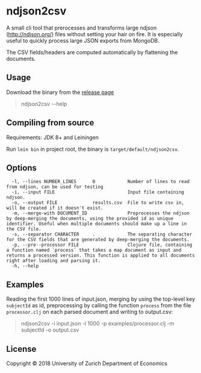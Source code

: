 # ndjson2csv

A small cli tool that prerocesses and transforms large ndjson (http://ndjson.org/) files without setting your hair on fire. It is especially useful to quickly process large JSON exports from MongoDB.

The CSV fields/headers are computed automatically by flattening the documents.

## Usage

Download the binary from the [release page](https://github.com/econ-uzh/ndjson2csv/releases/download/0.1.0/ndjson2csv.zip)

> ndjson2csv --help

## Compiling from source

Requirements: JDK 8+ and Leiningen

Run `lein bin` in project root, the binary is `target/default/ndjson2csv`.

## Options

```
  -l, --lines NUMBER_LINES      0            Number of lines to read from ndjson, can be used for testing
  -i, --input FILE                           Input file containing ndjson.
  -o, --output FILE             results.csv  File to write csv in, will be created if it doesn't exist.
  -m, --merge-with DOCUMENT_ID               Preprocesses the ndjson by deep-merging the documents, using the provided id as unique identifier. Useful when multiple documents should make up a line in the CSV file.
  -s, --separator CHARACTER     .            The separating character for the CSV fields that are generated by deep-merging the documents.
  -p, --pre--processor FILE                  Clojure file, containing a function named `process` that takes a map document as input and returns a processed version. This function is applied to all documents right after loading and parsing it.
  -h, --help
```

## Examples

Reading the first 1000 lines of input.json, merging by using the top-level key `subjectId` as id, preprocessing by calling the function `process` from the file `processor.clj` on each parsed document and writing to output.csv:

> ndjson2csv -i input.json -l 1000 -p examples/processor.clj -m subjectId -o output.csv

## License

Copyright © 2018 University of Zurich Department of Economics

